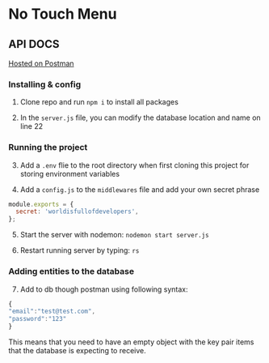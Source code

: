 # No Touch Menu

## API DOCS

[Hosted on Postman](https://documenter.getpostman.com/view/1511886/SzmmVEqX?version=latest)

### Installing & config

1. Clone repo and run `npm i` to install all packages

2. In the `server.js` file, you can modify the database location and name on line 22

### Running the project

3. Add a `.env` flie to the root directory when first cloning this project for storing environment variables

4. Add a `config.js` to the `middlewares` file and add your own secret phrase

```javascript
module.exports = {
  secret: 'worldisfullofdevelopers',
};
```

5. Start the server with nodemon: `nodemon start server.js`

6. Restart running server by typing: `rs`

### Adding entities to the database

7. Add to db though postman using following syntax:

```javascript
{
"email":"test@test.com",
"password":"123"
}
```

This means that you need to have an empty object with the key pair items that the database is expecting to receive.
